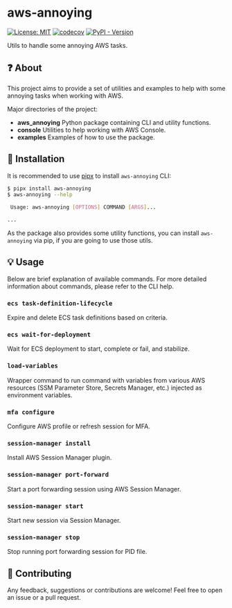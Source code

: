 # aws-annoying

[![License: MIT](https://img.shields.io/badge/License-MIT-yellow.svg)](https://opensource.org/licenses/MIT)
[![codecov](https://codecov.io/gh/lasuillard-s/aws-annoying/graph/badge.svg?token=gbcHMVVz2k)](https://codecov.io/gh/lasuillard-s/aws-annoying)
[![PyPI - Version](https://img.shields.io/pypi/v/aws-annoying)](https://pypi.org/project/aws-annoying/)

Utils to handle some annoying AWS tasks.

## ❓ About

This project aims to provide a set of utilities and examples to help with some annoying tasks when working with AWS.

Major directories of the project:

- **aws_annoying** Python package containing CLI and utility functions.
- **console** Utilities to help working with AWS Console.
- **examples** Examples of how to use the package.

## 🚀 Installation

It is recommended to use [pipx](https://pipx.pypa.io/stable/) to install `aws-annoying` CLI:

```bash
$ pipx install aws-annoying
$ aws-annoying --help

 Usage: aws-annoying [OPTIONS] COMMAND [ARGS]...

...
```

As the package also provides some utility functions, you can install `aws-annoying` via pip, if you are going to use those utils.

## 💡 Usage

Below are brief explanation of available commands. For more detailed information about commands, please refer to the CLI help.

### `ecs task-definition-lifecycle`

Expire and delete ECS task definitions based on criteria.

### `ecs wait-for-deployment`

Wait for ECS deployment to start, complete or fail, and stabilize.

### `load-variables`

Wrapper command to run command with variables from various AWS resources (SSM Parameter Store, Secrets Manager, etc.) injected as environment variables.

### `mfa configure`

Configure AWS profile or refresh session for MFA.

### `session-manager install`

Install AWS Session Manager plugin.

### `session-manager port-forward`

Start a port forwarding session using AWS Session Manager.

### `session-manager start`

Start new session via Session Manager.

### `session-manager stop`

Stop running port forwarding session for PID file.

## 💖 Contributing

Any feedback, suggestions or contributions are welcome! Feel free to open an issue or a pull request.
